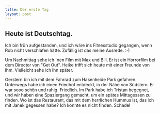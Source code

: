 ```yaml
---
title: Der erste Tag
layout: post
---
```


## Heute ist Deutschtag.

Ich bin früh aufgestanden, und ich wäre ins Fitnesstudio gegangen, wenn Rob nicht verschlafen hätte. Zufällig ist das meine Ausrede. :-) 

Um Nachmittag sehe ich 'nen Film mit Max und Bill. Er ist ein Horrorfilm bei dem Director von "Get Out". Heike trifft sich heute mit einer Freunde von ihm. Vielleicht sehe ich ihn später.

Gerstern bin ich mit dem Fahrrad zum Hasenheide Park gefahren. Unterwegs habe ich einen Friedhof entdeckt, in der Nähe von Südstern. Er war sooo schön und ruhig. Friedlich. Im Park habe ich Tristan begegnet, und wir haben eine Spaziergang gemacht, um ein spätes Mittagessen zu finden. Wo ist das Restaurant, das mit dem herrlichen Hummus ist, das ich mit Janek gegessen habe? Ich konnte es nicht finden. Schade!
